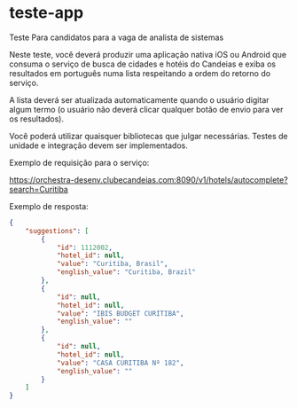 # teste-app
Teste Para candidatos para a vaga de analista de sistemas

Neste teste, você deverá produzir uma aplicação nativa iOS ou Android que consuma o serviço de busca de cidades e hotéis do Candeias e exiba os resultados em português numa lista respeitando a ordem do retorno do serviço.

A lista deverá ser atualizada automaticamente quando o usuário digitar algum termo (o usuário não deverá clicar qualquer botão de envio para ver os resultados).

Você poderá utilizar quaisquer bibliotecas que julgar necessárias. Testes de unidade e integração devem ser implementados.

Exemplo de requisição para o serviço:

https://orchestra-desenv.clubecandeias.com:8090/v1/hotels/autocomplete?search=Curitiba

Exemplo de resposta:


```json
{
    "suggestions": [
        {
            "id": 1112002,
            "hotel_id": null,
            "value": "Curitiba, Brasil",
            "english_value": "Curitiba, Brazil"
        },
        {
            "id": null,
            "hotel_id": null,
            "value": "IBIS BUDGET CURITIBA",
            "english_value": ""
        },
        {
            "id": null,
            "hotel_id": null,
            "value": "CASA CURITIBA Nº 182",
            "english_value": ""
        }
    ]
}
```
